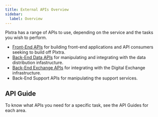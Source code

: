 ```yaml
---
title: External APIs Overview
sidebar:
  label: Overview
---
```


Plxtra has a range of APIs to use, depending on the service and the tasks you wish to perform.

* [Front-End APIs](./frontend/) for building front-end applications and API consumers seeking to build off Plxtra.
* [Back-End Data APIs](./backend-data/) for manipulating and integrating with the data distribution infastructure.
* [Back-End Exchange APIs](./backend-exchange/) for integrating with the Digital Exchange infrastructure.
* Back-End Support APIs for manipulating the support services.

## API Guide

To know what APIs you need for a specific task, see the API Guides for each area.